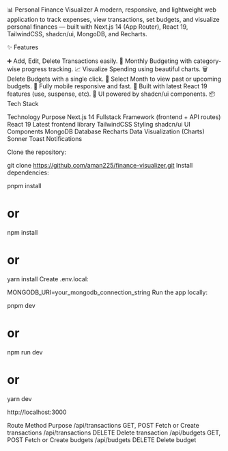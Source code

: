 📊 Personal Finance Visualizer
A modern, responsive, and lightweight web application to track expenses, view transactions, set budgets, and visualize personal finances — built with Next.js 14 (App Router), React 19, TailwindCSS, shadcn/ui, MongoDB, and Recharts.

✨ Features

➕ Add, Edit, Delete Transactions easily.
📆 Monthly Budgeting with category-wise progress tracking.
📈 Visualize Spending using beautiful charts.
🗑️ Delete Budgets with a single click.
📅 Select Month to view past or upcoming budgets.
🚀 Fully mobile responsive and fast.
🌟 Built with latest React 19 features (use, suspense, etc).
🎨 UI powered by shadcn/ui components.
📦 Tech Stack

Technology	              Purpose
Next.js 14	   Fullstack Framework (frontend + API routes)
React 19	   Latest frontend library
TailwindCSS	   Styling
shadcn/ui	   UI Components
MongoDB	       Database
Recharts	   Data Visualization (Charts)
Sonner	       Toast Notifications

Clone the repository:

git clone https://github.com/aman225/finance-visualizer.git
Install dependencies:

pnpm install
# or
npm install
# or
yarn install
Create .env.local:


MONGODB_URI=your_mongodb_connection_string
Run the app locally:

pnpm dev
# or
npm run dev
# or
yarn dev

http://localhost:3000


Route	                  Method	     Purpose
/api/transactions	      GET, POST	     Fetch or Create transactions
/api/transactions	      DELETE	     Delete transaction
/api/budgets	          GET, POST	     Fetch or Create budgets
/api/budgets	          DELETE	     Delete budget
